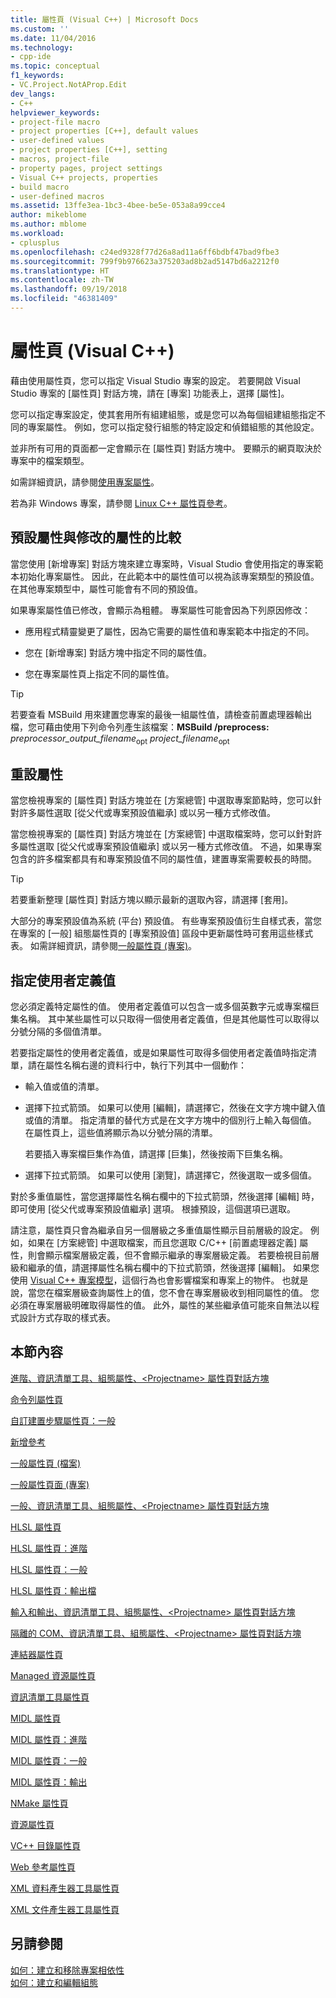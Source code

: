 ```yaml
---
title: 屬性頁 (Visual C++) | Microsoft Docs
ms.custom: ''
ms.date: 11/04/2016
ms.technology:
- cpp-ide
ms.topic: conceptual
f1_keywords:
- VC.Project.NotAProp.Edit
dev_langs:
- C++
helpviewer_keywords:
- project-file macro
- project properties [C++], default values
- user-defined values
- project properties [C++], setting
- macros, project-file
- property pages, project settings
- Visual C++ projects, properties
- build macro
- user-defined macros
ms.assetid: 13ffe3ea-1bc3-4bee-be5e-053a8a99cce4
author: mikeblome
ms.author: mblome
ms.workload:
- cplusplus
ms.openlocfilehash: c24ed9328f77d26a8ad11a6ff6bdbf47bad9fbe3
ms.sourcegitcommit: 799f9b976623a375203ad8b2ad5147bd6a2212f0
ms.translationtype: HT
ms.contentlocale: zh-TW
ms.lasthandoff: 09/19/2018
ms.locfileid: "46381409"
---
```

# <a name="property-pages-visual-c"></a>屬性頁 (Visual C++)

藉由使用屬性頁，您可以指定 Visual Studio 專案的設定。 若要開啟 Visual Studio 專案的 [屬性頁] 對話方塊，請在 [專案] 功能表上，選擇 [屬性]。

您可以指定專案設定，使其套用所有組建組態，或是您可以為每個組建組態指定不同的專案屬性。 例如，您可以指定發行組態的特定設定和偵錯組態的其他設定。

並非所有可用的頁面都一定會顯示在 [屬性頁] 對話方塊中。 要顯示的網頁取決於專案中的檔案類型。

如需詳細資訊，請參閱[使用專案屬性](../ide/working-with-project-properties.md)。

若為非 Windows 專案，請參閱 [Linux C++ 屬性頁參考](../linux/prop-pages-linux.md)<!-- or [C++ Cross Platform Property Page Reference](../linux/prop-pages-linux.md)-->。

## <a name="default-properties-vs-modified-properties"></a>預設屬性與修改的屬性的比較

當您使用 [新增專案] 對話方塊來建立專案時，Visual Studio 會使用指定的專案範本初始化專案屬性。 因此，在此範本中的屬性值可以視為該專案類型的預設值。 在其他專案類型中，屬性可能會有不同的預設值。

如果專案屬性值已修改，會顯示為粗體。 專案屬性可能會因為下列原因修改：

- 應用程式精靈變更了屬性，因為它需要的屬性值和專案範本中指定的不同。

- 您在 [新增專案] 對話方塊中指定不同的屬性值。

- 您在專案屬性頁上指定不同的屬性值。

> [!TIP]
> 若要查看 MSBuild 用來建置您專案的最後一組屬性值，請檢查前置處理器輸出檔，您可藉由使用下列命令列產生該檔案：**MSBuild /preprocess:** *preprocessor_output_filename*<sub>opt</sub> *project_filename*<sub>opt</sub>

## <a name="resetting-properties"></a>重設屬性

當您檢視專案的 [屬性頁] 對話方塊並在 [方案總管] 中選取專案節點時，您可以針對許多屬性選取 [從父代或專案預設值繼承] 或以另一種方式修改值。

當您檢視專案的 [屬性頁] 對話方塊並在 [方案總管] 中選取檔案時，您可以針對許多屬性選取 [從父代或專案預設值繼承] 或以另一種方式修改值。 不過，如果專案包含的許多檔案都具有和專案預設值不同的屬性值，建置專案需要較長的時間。

> [!TIP]
> 若要重新整理 [屬性頁] 對話方塊以顯示最新的選取內容，請選擇 [套用]。

大部分的專案預設值為系統 (平台) 預設值。 有些專案預設值衍生自樣式表，當您在專案的 [一般] 組態屬性頁的 [專案預設值] 區段中更新屬性時可套用這些樣式表。 如需詳細資訊，請參閱[一般屬性頁 (專案)](../ide/general-property-page-project.md)。

## <a name="specifying-user-defined-values"></a>指定使用者定義值

您必須定義特定屬性的值。 使用者定義值可以包含一或多個英數字元或專案檔巨集名稱。 其中某些屬性可以只取得一個使用者定義值，但是其他屬性可以取得以分號分隔的多個值清單。

若要指定屬性的使用者定義值，或是如果屬性可取得多個使用者定義值時指定清單，請在屬性名稱右邊的資料行中，執行下列其中一個動作：

- 輸入值或值的清單。

- 選擇下拉式箭頭。 如果可以使用 [編輯]，請選擇它，然後在文字方塊中鍵入值或值的清單。 指定清單的替代方式是在文字方塊中的個別行上輸入每個值。 在屬性頁上，這些值將顯示為以分號分隔的清單。

   若要插入專案檔巨集作為值，請選擇 [巨集]，然後按兩下巨集名稱。

- 選擇下拉式箭頭。 如果可以使用 [瀏覽]，請選擇它，然後選取一或多個值。

對於多重值屬性，當您選擇屬性名稱右欄中的下拉式箭頭，然後選擇 [編輯] 時，即可使用 [從父代或專案預設值繼承] 選項。 根據預設，這個選項已選取。

請注意，屬性頁只會為繼承自另一個層級之多重值屬性顯示目前層級的設定。 例如，如果在 [方案總管] 中選取檔案，而且您選取 C/C++ [前置處理器定義] 屬性，則會顯示檔案層級定義，但不會顯示繼承的專案層級定義。 若要檢視目前層級和繼承的值，請選擇屬性名稱右欄中的下拉式箭頭，然後選擇 [編輯]。 如果您使用 [Visual C++ 專案模型](https://docs.microsoft.com/dotnet/api/microsoft.visualstudio.vcprojectengine)，這個行為也會影響檔案和專案上的物件。 也就是說，當您在檔案層級查詢屬性上的值，您不會在專案層級收到相同屬性的值。 您必須在專案層級明確取得屬性的值。 此外，屬性的某些繼承值可能來自無法以程式設計方式存取的樣式表。

## <a name="in-this-section"></a>本節內容

[進階、資訊清單工具、組態屬性、\<Projectname> 屬性頁對話方塊](../ide/advanced-manifest-tool.md)

[命令列屬性頁](../ide/command-line-property-pages.md)

[自訂建置步驟屬性頁：一般](../ide/custom-build-step-property-page-general.md)

[新增參考](../ide/adding-references-in-visual-cpp-projects.md)

[一般屬性頁 (檔案)](../ide/general-property-page-file.md)

[一般屬性頁面 (專案)](../ide/general-property-page-project.md)

[一般、資訊清單工具、組態屬性、\<Projectname> 屬性頁對話方塊](../ide/general-manifest-tool-configuration-properties.md)

[HLSL 屬性頁](../ide/hlsl-property-pages.md)

[HLSL 屬性頁：進階](../ide/hlsl-property-pages-advanced.md)

[HLSL 屬性頁：一般](../ide/hlsl-property-pages-general.md)

[HLSL 屬性頁：輸出檔](../ide/hlsl-property-pages-output-files.md)

[輸入和輸出、資訊清單工具、組態屬性、\<Projectname> 屬性頁對話方塊](../ide/input-and-output-manifest-tool.md)

[隔離的 COM、資訊清單工具、組態屬性、\<Projectname> 屬性頁對話方塊](../ide/isolated-com-manifest-tool.md)

[連結器屬性頁](../ide/linker-property-pages.md)

[Managed 資源屬性頁](../ide/managed-resources-property-page.md)

[資訊清單工具屬性頁](../ide/manifest-tool-property-pages.md)

[MIDL 屬性頁](../ide/midl-property-pages.md)

[MIDL 屬性頁：進階](../ide/midl-property-pages-advanced.md)

[MIDL 屬性頁：一般](../ide/midl-property-pages-general.md)

[MIDL 屬性頁：輸出](../ide/midl-property-pages-output.md)

[NMake 屬性頁](../ide/nmake-property-page.md)

[資源屬性頁](../ide/resources-property-pages.md)

[VC++ 目錄屬性頁](../ide/vcpp-directories-property-page.md)

[Web 參考屬性頁](../ide/web-references-property-page.md)

[XML 資料產生器工具屬性頁](../ide/xml-data-generator-tool-property-page.md)

[XML 文件產生器工具屬性頁](../ide/xml-document-generator-tool-property-pages.md)

## <a name="see-also"></a>另請參閱

[如何：建立和移除專案相依性](/visualstudio/ide/how-to-create-and-remove-project-dependencies)<br>
[如何：建立和編輯組態](/visualstudio/ide/how-to-create-and-edit-configurations)
